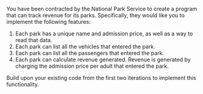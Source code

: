 You have been contracted by the National Park Service to create a program that can track revenue for its parks. Specifically, they would like you to implement the following features:

1. Each park has a unique name and admission price, as well as a way to read that data.
2. Each park can list all the vehicles that entered the park.
3. Each park can list all the passengers that entered the park.
4. Each park can calculate revenue generated. Revenue is generated by charging the admission price per adult that entered the park.

Build upon your existing code from the first two iterations to implement this functionality.
